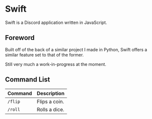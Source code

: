 # Swift
Swift is a Discord application written in JavaScript.

## Foreword

Built off of the back of a similar project I made in Python, Swift offers a similar feature set to that of the former.

Still very much a work-in-progress at the moment.

## Command List

| Command | Description |
| --- | --- |
| `/flip` | Flips a coin. |
| `/roll` | Rolls a dice. |
